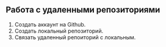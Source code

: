 ## Работа с удаленными репозиториями
1. Создать аккаунт на Github.
2. Создать локальный репозиторий. 
3. Связать удаленный репоиторий с локальным.
